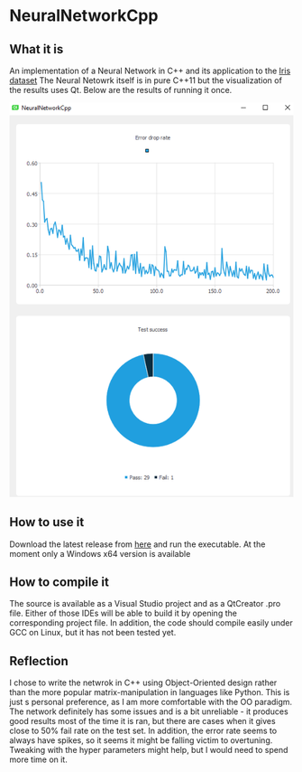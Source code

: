 # NeuralNetworkCpp

## What it is
An implementation of a Neural Network in C++ and its application to the [Iris dataset](https://archive.ics.uci.edu/ml/datasets/iris)
The Neural Netowrk itself is in pure C++11 but the visualization of the results uses Qt. Below are the results of running it once.

![results](https://github.com/austalakov/NeuralNetworkCpp/blob/master/results.png)

## How to use it
Download the latest release from [here](https://github.com/austalakov/NeuralNetworkCpp/releases) and run the executable.
At the moment only a Windows x64 version is available

## How to compile it
The source is available as a Visual Studio project and as a QtCreator .pro file.
Either of those IDEs will be able to build it by opening the corresponding project file.
In addition, the code should compile easily under GCC on Linux, but it has not been tested yet.

## Reflection
I chose to write the netwrok in C++ using Object-Oriented design rather than the more popular matrix-manipulation in languages like Python. This is just s personal preference, as I am more comfortable with the OO paradigm.
The network definitely has some issues and is a bit unreliable - it produces good results most of the time it is ran, but there are cases when it gives close to 50% fail rate on the test set.
In addition, the error rate seems to always have spikes, so it seems it might be falling victim to overtuning.
Tweaking with the hyper parameters might help, but I would need to spend more time on it.
